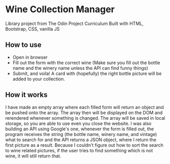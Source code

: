 # Wine Collection Manager 
Library project from The Odin Project Curriculum 
Built with HTML, Bootstrap, CSS, vanilla JS

## How to use

- Open in browser
- Fill out the form with the correct wine (Make sure you fill out the bottle name and the winery name unless the API can find funny things)
- Submit, and voila! A card with (hopefully) the right bottle picture will be added to your collection.

## How it works

I have made an empty array where each filled form will return an object and be pushed onto the array. The array then will be displayed on the DOM and rerendered whenever something is changed. The array will be saved in local storage, so you are able to use even you close the website. I was also building an API using Google's one, whenever the form is filled out, the program receives the string (the bottle name, winery name, and vintage) what to search for and the API returns a JSON object, where I return the first picture as a result. Because I couldn't figure out how to sort the search to wine related pictures, if the user tries to find something which is not wine, it will still return that.

